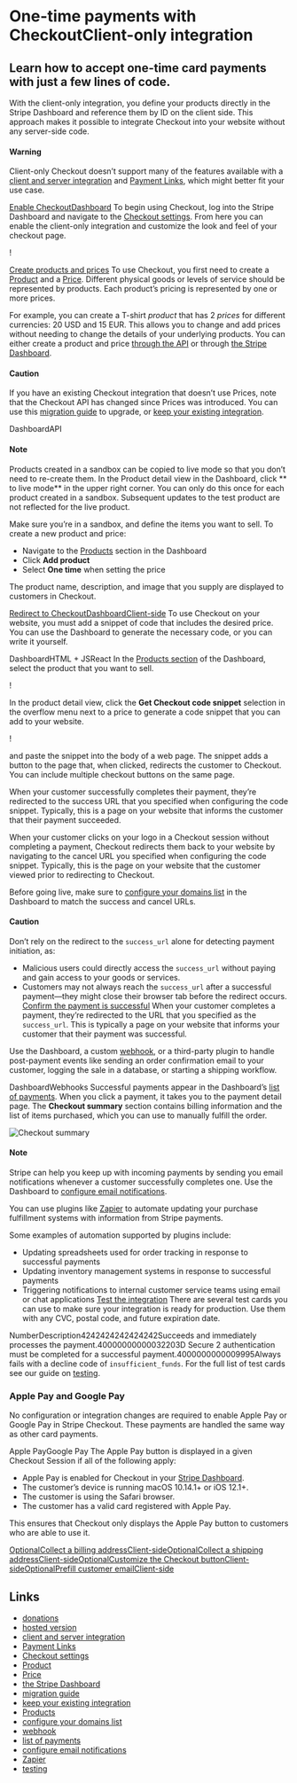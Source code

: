 # One-time payments with CheckoutClient-only integration

## Learn how to accept one-time card payments with just a few lines of code.

With the client-only integration, you define your products directly in the
Stripe Dashboard and reference them by ID on the client side. This approach
makes it possible to integrate Checkout into your website without any
server-side code.

#### Warning

Client-only Checkout doesn’t support many of the features available with a
[client and server
integration](https://docs.stripe.com/payments/accept-a-payment?integration=checkout)
and [Payment Links](https://docs.stripe.com/payment-links), which might better
fit your use case.

[Enable
CheckoutDashboard](https://docs.stripe.com/payments/checkout/client#enable-checkout)
To begin using Checkout, log into the Stripe Dashboard and navigate to the
[Checkout settings](https://dashboard.stripe.com/settings/checkout). From here
you can enable the client-only integration and customize the look and feel of
your checkout page.

!

[Create products and
prices](https://docs.stripe.com/payments/checkout/client#create-products-and-prices)
To use Checkout, you first need to create a
[Product](https://docs.stripe.com/api/products) and a
[Price](https://docs.stripe.com/api/prices). Different physical goods or levels
of service should be represented by products. Each product’s pricing is
represented by one or more prices.

For example, you can create a T-shirt *product* that has 2 *prices* for
different currencies: 20 USD and 15 EUR. This allows you to change and add
prices without needing to change the details of your underlying products. You
can either create a product and price [through the
API](https://docs.stripe.com/api/prices) or through [the Stripe
Dashboard](https://dashboard.stripe.com/products).

#### Caution

If you have an existing Checkout integration that doesn’t use Prices, note that
the Checkout API has changed since Prices was introduced. You can use this
[migration guide](https://docs.stripe.com/payments/checkout/migrating-prices) to
upgrade, or [keep your existing
integration](https://support.stripe.com/questions/prices-api-and-existing-checkout-integrations).

DashboardAPI
#### Note

Products created in a sandbox can be copied to live mode so that you don’t need
to re-create them. In the Product detail view in the Dashboard, click ** to
live mode** in the upper right corner. You can only do this once for each
product created in a sandbox. Subsequent updates to the test product are not
reflected for the live product.

Make sure you’re in a sandbox, and define the items you want to sell. To create
a new product and price:

- Navigate to the [Products](https://dashboard.stripe.com/test/products) section
in the Dashboard
- Click **Add product**
- Select **One time** when setting the price

The product name, description, and image that you supply are displayed to
customers in Checkout.

[Redirect to
CheckoutDashboardClient-side](https://docs.stripe.com/payments/checkout/client#generate-checkout-button)
To use Checkout on your website, you must add a snippet of code that includes
the desired price. You can use the Dashboard to generate the necessary code, or
you can write it yourself.

DashboardHTML + JSReact
In the [Products section](https://dashboard.stripe.com/products) of the
Dashboard, select the product that you want to sell.

!

In the product detail view, click the **Get Checkout code snippet** selection in
the overflow menu next to a price to generate a code snippet that you can add to
your website.

!

 and paste the snippet into the body of a web page. The snippet adds a
button to the page that, when clicked, redirects the customer to Checkout. You
can include multiple checkout buttons on the same page.

When your customer successfully completes their payment, they’re redirected to
the success URL that you specified when configuring the code snippet. Typically,
this is a page on your website that informs the customer that their payment
succeeded.

When your customer clicks on your logo in a Checkout session without completing
a payment, Checkout redirects them back to your website by navigating to the
cancel URL you specified when configuring the code snippet. Typically, this is
the page on your website that the customer viewed prior to redirecting to
Checkout.

Before going live, make sure to [configure your domains
list](https://dashboard.stripe.com/account/checkout/settings) in the Dashboard
to match the success and cancel URLs.

#### Caution

Don’t rely on the redirect to the `success_url` alone for detecting payment
initiation, as:

- Malicious users could directly access the `success_url` without paying and
gain access to your goods or services.
- Customers may not always reach the `success_url` after a successful
payment—they might close their browser tab before the redirect occurs.
[Confirm the payment is
successful](https://docs.stripe.com/payments/checkout/client#payment-success)
When your customer completes a payment, they’re redirected to the URL that you
specified as the `success_url`. This is typically a page on your website that
informs your customer that their payment was successful.

Use the Dashboard, a custom [webhook](https://docs.stripe.com/webhooks), or a
third-party plugin to handle post-payment events like sending an order
confirmation email to your customer, logging the sale in a database, or starting
a shipping workflow.

DashboardWebhooks
Successful payments appear in the Dashboard’s [list of
payments](https://dashboard.stripe.com/payments). When you click a payment, it
takes you to the payment detail page. The **Checkout summary** section contains
billing information and the list of items purchased, which you can use to
manually fulfill the order.

![Checkout
summary](https://b.stripecdn.com/docs-statics-srv/assets/source.16d3029596357c80a8efdbbfe106108a.png)

#### Note

Stripe can help you keep up with incoming payments by sending you email
notifications whenever a customer successfully completes one. Use the Dashboard
to [configure email notifications](https://dashboard.stripe.com/settings/user).

You can use plugins like [Zapier](https://stripe.com/works-with/zapier) to
automate updating your purchase fulfillment systems with information from Stripe
payments.

Some examples of automation supported by plugins include:

- Updating spreadsheets used for order tracking in response to successful
payments
- Updating inventory management systems in response to successful payments
- Triggering notifications to internal customer service teams using email or
chat applications
[Test the integration](https://docs.stripe.com/payments/checkout/client#testing)
There are several test cards you can use to make sure your integration is ready
for production. Use them with any CVC, postal code, and future expiration date.

NumberDescription4242424242424242Succeeds and immediately processes the
payment.40000000000032203D Secure 2 authentication must be completed for a
successful payment.4000000000009995Always fails with a decline code of
`insufficient_funds`.
For the full list of test cards see our guide on
[testing](https://docs.stripe.com/testing).

### Apple Pay and Google Pay

No configuration or integration changes are required to enable Apple Pay or
Google Pay in Stripe Checkout. These payments are handled the same way as other
card payments.

Apple PayGoogle Pay
The Apple Pay button is displayed in a given Checkout Session if all of the
following apply:

- Apple Pay is enabled for Checkout in your [Stripe
Dashboard](https://dashboard.stripe.com/settings/checkout).
- The customer’s device is running macOS 10.14.1+ or iOS 12.1+.
- The customer is using the Safari browser.
- The customer has a valid card registered with Apple Pay.

This ensures that Checkout only displays the Apple Pay button to customers who
are able to use it.

[OptionalCollect a billing
addressClient-side](https://docs.stripe.com/payments/checkout/client#collect-billing-address)[OptionalCollect
a shipping
addressClient-side](https://docs.stripe.com/payments/checkout/client#collect-shipping-address)[OptionalCustomize
the Checkout
buttonClient-side](https://docs.stripe.com/payments/checkout/client#customize-checkout-button)[OptionalPrefill
customer
emailClient-side](https://docs.stripe.com/payments/checkout/client#prefilling-customer-email)

## Links

- [donations](https://github.com/stripe-samples/github-pages-stripe-checkout)
- [hosted
version](https://stripe-samples.github.io/github-pages-stripe-checkout/)
- [client and server
integration](https://docs.stripe.com/payments/accept-a-payment?integration=checkout)
- [Payment Links](https://docs.stripe.com/payment-links)
- [Checkout settings](https://dashboard.stripe.com/settings/checkout)
- [Product](https://docs.stripe.com/api/products)
- [Price](https://docs.stripe.com/api/prices)
- [the Stripe Dashboard](https://dashboard.stripe.com/products)
- [migration guide](https://docs.stripe.com/payments/checkout/migrating-prices)
- [keep your existing
integration](https://support.stripe.com/questions/prices-api-and-existing-checkout-integrations)
- [Products](https://dashboard.stripe.com/test/products)
- [configure your domains
list](https://dashboard.stripe.com/account/checkout/settings)
- [webhook](https://docs.stripe.com/webhooks)
- [list of payments](https://dashboard.stripe.com/payments)
- [configure email notifications](https://dashboard.stripe.com/settings/user)
- [Zapier](https://stripe.com/works-with/zapier)
- [testing](https://docs.stripe.com/testing)
